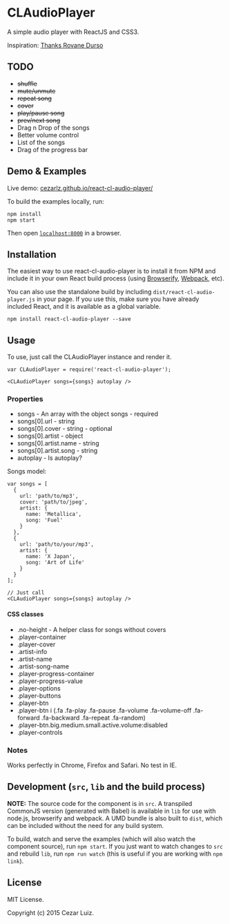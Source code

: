 # CLAudioPlayer

A simple audio player with ReactJS and CSS3.

Inspiration: [Thanks Rovane Durso](https://dribbble.com/shots/998479-Music)

## TODO

* ~~shuffle~~
* ~~mute/unmute~~
* ~~repeat song~~
* ~~cover~~
* ~~play/pause song~~
* ~~prev/next song~~
* Drag n Drop of the songs
* Better volume control
* List of the songs
* Drag of the progress bar


## Demo & Examples

Live demo: [cezarlz.github.io/react-cl-audio-player/](http://cezarlz.github.io/react-cl-audio-player/)

To build the examples locally, run:

```
npm install
npm start
```

Then open [`localhost:8000`](http://localhost:8000) in a browser.


## Installation

The easiest way to use react-cl-audio-player is to install it from NPM and include it in your own React build process (using [Browserify](http://browserify.org), [Webpack](http://webpack.github.io/), etc).

You can also use the standalone build by including `dist/react-cl-audio-player.js` in your page. If you use this, make sure you have already included React, and it is available as a global variable.

```
npm install react-cl-audio-player --save
```


## Usage

To use, just call the CLAudioPlayer instance and render it.

```
var CLAudioPlayer = require('react-cl-audio-player');

<CLAudioPlayer songs={songs} autoplay />
```

### Properties

* songs - An array with the object songs - required
* songs[0].url - string
* songs[0].cover - string - optional
* songs[0].artist - object
* songs[0].artist.name - string
* songs[0].artist.song - string
* autoplay - Is autoplay?

Songs model:

```
var songs = [
  {
    url: 'path/to/mp3',
    cover: 'path/to/jpeg',
    artist: {
      name: 'Metallica',
      song: 'Fuel'
    }
  },
  {
    url: 'path/to/your/mp3',
    artist: {
      name: 'X Japan',
      song: 'Art of Life'
    }
  }
];

// Just call
<CLAudioPlayer songs={songs} autoplay />
```

#### CSS classes
* .no-height - A helper class for songs without covers
* .player-container
* .player-cover
* .artist-info
* .artist-name
* .artist-song-name
* .player-progress-container
* .player-progress-value
* .player-options
* .player-buttons
* .player-btn
* .player-btn i (.fa .fa-play .fa-pause .fa-volume .fa-volume-off .fa-forward .fa-backward .fa-repeat .fa-random)
* .player-btn.big.medium.small.active.volume:disabled
* .player-controls



### Notes

Works perfectly in Chrome, Firefox and Safari. No test in IE.


## Development (`src`, `lib` and the build process)

**NOTE:** The source code for the component is in `src`. A transpiled CommonJS version (generated with Babel) is available in `lib` for use with node.js, browserify and webpack. A UMD bundle is also built to `dist`, which can be included without the need for any build system.

To build, watch and serve the examples (which will also watch the component source), run `npm start`. If you just want to watch changes to `src` and rebuild `lib`, run `npm run watch` (this is useful if you are working with `npm link`).

## License

MIT License.

Copyright (c) 2015 Cezar Luiz.

